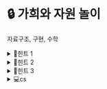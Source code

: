 # 🔒 가희와 자원 놀이
자료구조, 구현, 수학
<details>
<summary>🔑힌트 1</summary>
유저는 카드를 <b>최대 몇 개</b> 들고 있을 수 있나요?
</details> 
<details>
<summary>🔑힌트 2</summary>
자원은 어디에만 갈 수 있나요?
</details>
<details>
<summary>🔑힌트 3</summary>
공용 공간에 있는 자원의 수가 더 작나요? 아니면 <b>유저 공간에 있는 자원의 수</b>가 더 작나요?
</details> 
<details>
<summary>💻cs</summary>
<ul>
  <li> dead lock <br>
  <li> lock <br>
</ul>
</details>
